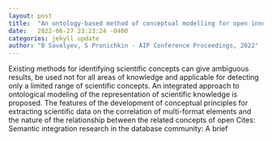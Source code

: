 ```yaml
---
layout: post
title:  "An ontology-based method of conceptual modelling for open innovation diffusion"
date:   2022-06-27 23:23:24 -0400
categories: jekyll update
author: "B Savelyev, S Pronichkin - AIP Conference Proceedings, 2022"
---
```

Existing methods for identifying scientific concepts can give ambiguous results, be used not for all areas of knowledge and applicable for detecting only a limited range of scientific concepts. An integrated approach to ontological modeling of the representation of scientific knowledge is proposed. The features of the development of conceptual principles for extracting scientific data on the correlation of multi-format elements and the nature of the relationship between the related concepts of open 
Cites: Semantic integration research in the database community: A brief